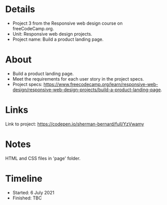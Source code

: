 # Details
- Project 3 from the Responsive web design course on freeCodeCamp.org.
- Unit: Responsive web design projects.
- Project name: Build a product landing page.

# About
- Build a product landing page.
- Meet the requirements for each user story in the project specs.
- Project specs: https://www.freecodecamp.org/learn/responsive-web-design/responsive-web-design-projects/build-a-product-landing-page.

# Links
Link to project: https://codepen.io/sherman-bernard/full/YzVwamy

# Notes
HTML and CSS files in 'page' folder.

# Timeline
- Started: 6 July 2021
- Finished: TBC